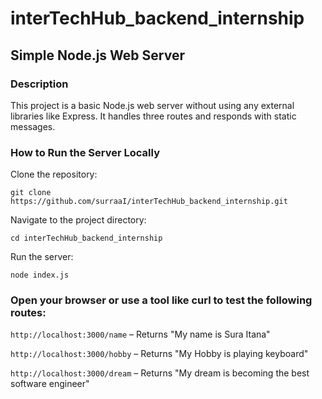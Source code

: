# interTechHub_backend_internship

## Simple Node.js Web Server 

### Description

This project is a basic Node.js web server without using any external libraries like Express. It handles three routes and responds with static messages.

### How to Run the Server Locally

Clone the repository:

```git clone https://github.com/surraaI/interTechHub_backend_internship.git```

Navigate to the project directory:

```cd interTechHub_backend_internship```

Run the server:

```node index.js```

### Open your browser or use a tool like curl to test the following routes:

```http://localhost:3000/name``` – Returns "My name is Sura Itana"

```http://localhost:3000/hobby``` – Returns "My Hobby is playing keyboard"

```http://localhost:3000/dream``` – Returns "My dream is becoming the best software engineer"